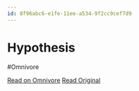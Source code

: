 ```yaml
---
id: 8f96abc6-e1fe-11ee-a534-9f2cc9cef7d9
---
```


# Hypothesis
#Omnivore

[Read on Omnivore](https://omnivore.app/me/hypothesis-18e3cf0be3d)
[Read Original](https://hypothes.is/a/nBJ-VuH1Ee6_gIvJYFNXVQ)

